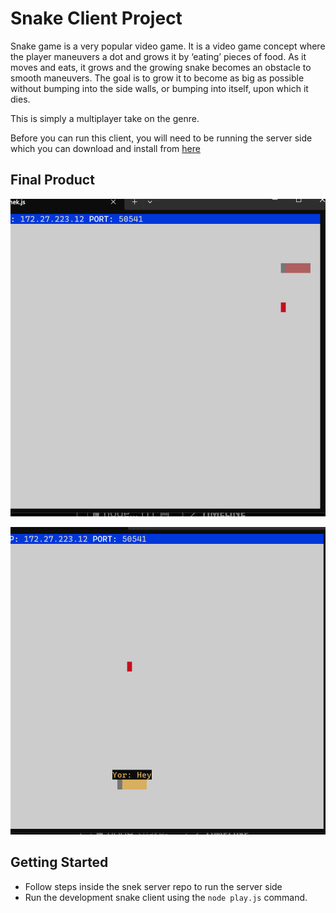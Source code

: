 # Snake Client Project

Snake game is a very popular video game. It is a video game concept where the player maneuvers a dot and grows it by ‘eating’ pieces of food. As it moves and eats, it grows and the growing snake becomes an obstacle to smooth maneuvers. The goal is to grow it to become as big as possible without bumping into the side walls, or bumping into itself, upon which it dies.

This is simply a multiplayer take on the genre.

Before you can run this client, you will need to be running the server side which you can download and install from [here](https://github.com/lighthouse-labs/snek-multiplayer) 

## Final Product

!["Snake"](images/snake.png)

!["Snake Name"](images/snake_name.png)





## Getting Started

- Follow steps inside the snek server repo to run the server side
- Run the development snake client using the `node play.js` command.